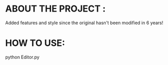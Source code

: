 # ABOUT THE PROJECT :
Added features and style since the original hasn't been modified in 6 years!

# HOW TO USE:
python Editor.py <filename>
